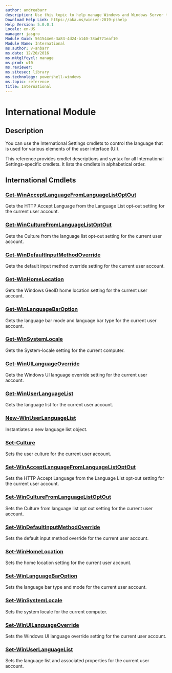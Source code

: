 ```yaml
---
author: andreabarr
description: Use this topic to help manage Windows and Windows Server technologies with Windows PowerShell.
Download Help Link: https://aka.ms/winsvr-2019-pshelp
Help Version: 5.0.0.1
Locale: en-US
manager: jasgro
Module Guid: 561544e6-3a83-4d24-b140-78ad771eaf10
Module Name: International
ms.author: v-anbarr
ms.date: 12/20/2016
ms.mktglfcycl: manage
ms.prod: w10
ms.reviewer: 
ms.sitesec: library
ms.technology: powershell-windows
ms.topic: reference
title: International
---
```


# International Module
## Description
You can use the International Settings cmdlets to control the language that is used for various elements of the user interface (UI).

This reference provides cmdlet descriptions and syntax for all International Settings-specific cmdlets. It lists the cmdlets in alphabetical order.

## International Cmdlets
### [Get-WinAcceptLanguageFromLanguageListOptOut](./Get-WinAcceptLanguageFromLanguageListOptOut.md)
Gets the HTTP Accept Language from the Language List opt-out setting for the current user account.

### [Get-WinCultureFromLanguageListOptOut](./Get-WinCultureFromLanguageListOptOut.md)
Gets the Culture from the language list opt-out setting for the current user account.

### [Get-WinDefaultInputMethodOverride](./Get-WinDefaultInputMethodOverride.md)
Gets the default input method override setting for the current user account.

### [Get-WinHomeLocation](./Get-WinHomeLocation.md)
Gets the Windows GeoID home location setting for the current user account.

### [Get-WinLanguageBarOption](./Get-WinLanguageBarOption.md)
Gets the language bar mode and language bar type for the current user account.

### [Get-WinSystemLocale](./Get-WinSystemLocale.md)
Gets the System-locale setting for the current computer.

### [Get-WinUILanguageOverride](./Get-WinUILanguageOverride.md)
Gets the Windows UI language override setting for the current user account.

### [Get-WinUserLanguageList](./Get-WinUserLanguageList.md)
Gets the language list for the current user account.

### [New-WinUserLanguageList](./New-WinUserLanguageList.md)
Instantiates a new language list object.

### [Set-Culture](./Set-Culture.md)
Sets the user culture for the current user account.

### [Set-WinAcceptLanguageFromLanguageListOptOut](./Set-WinAcceptLanguageFromLanguageListOptOut.md)
Sets the HTTP Accept Language from the Language List opt-out setting for the current user account.

### [Set-WinCultureFromLanguageListOptOut](./Set-WinCultureFromLanguageListOptOut.md)
Sets the Culture from language list opt out setting for the current user account.

### [Set-WinDefaultInputMethodOverride](./Set-WinDefaultInputMethodOverride.md)
Sets the default input method override for the current user account.

### [Set-WinHomeLocation](./Set-WinHomeLocation.md)
Sets the home location setting for the current user account.

### [Set-WinLanguageBarOption](./Set-WinLanguageBarOption.md)
Sets the language bar type and mode for the current user account.

### [Set-WinSystemLocale](./Set-WinSystemLocale.md)
Sets the system locale for the current computer.

### [Set-WinUILanguageOverride](./Set-WinUILanguageOverride.md)
Sets the Windows UI language override setting for the current user account.

### [Set-WinUserLanguageList](./Set-WinUserLanguageList.md)
Sets the language list and associated properties for the current user account.
